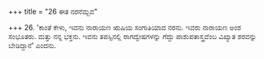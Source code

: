 +++
title = "26 ಈತ ನರನೆಮ್ಬವ"

+++
26. 'ಕಾಂತೆ ಕೇಳು, ಇವನು ನಾರಾಯಣ ಋಷಿಯ ಸಂಗಾತಿಯಾದ ನರನು. ಇವರು  ನಾರಾಯಣ ಅಂಶ ಸಂಭೂತರು. ಮತ್ತು  ನನ್ನ ಭಕ್ತನು. ಇವನು ತಪಸ್ಸಿನಲ್ಲಿ ರಾಗದ್ವೇಷಗಳನ್ನು ಗೆದ್ದು  ಪಾಶುಪತಾಸ್ತ್ರವೆಂಬ ವಿಖ್ಯಾತ ಶರವನ್ನು ಬೇಡಿದ್ದಾನೆ' ಎಂದನು.